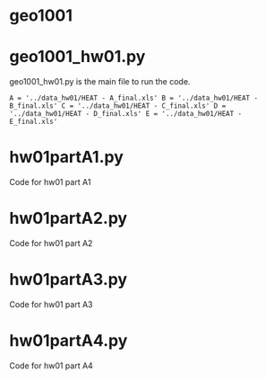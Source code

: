 # geo1001

# geo1001_hw01.py
geo1001_hw01.py is the main file to run the code.

`A = '../data_hw01/HEAT - A_final.xls'
B = '../data_hw01/HEAT - B_final.xls'
C = '../data_hw01/HEAT - C_final.xls'
D = '../data_hw01/HEAT - D_final.xls'
E = '../data_hw01/HEAT - E_final.xls'`

# hw01partA1.py
Code for hw01 part A1
# hw01partA2.py
Code for hw01 part A2
# hw01partA3.py
Code for hw01 part A3
# hw01partA4.py
Code for hw01 part A4
